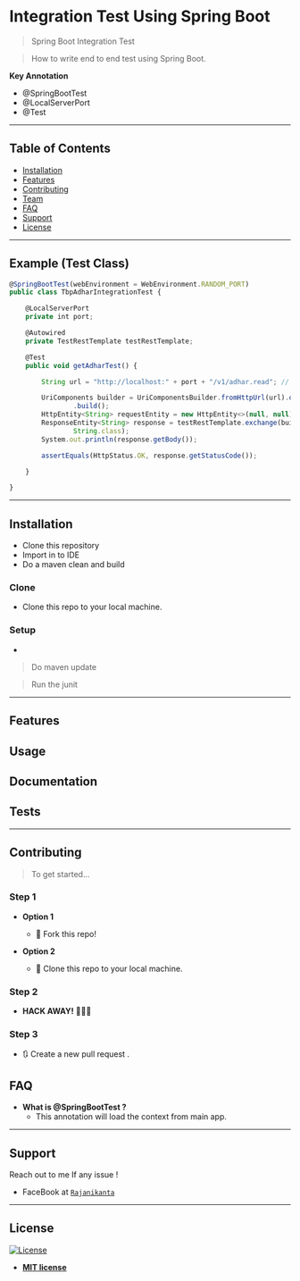 # Integration Test Using Spring Boot

> Spring Boot Integration Test

> How to write end to end test using Spring Boot.


**Key Annotation**

- @SpringBootTest
- @LocalServerPort
- @Test

---
																		
## Table of Contents 

> 

- [Installation](#installation)
- [Features](#features)
- [Contributing](#contributing)
- [Team](#team)
- [FAQ](#faq)
- [Support](#support)
- [License](#license)


---

## Example (Test Class)

```javascript
@SpringBootTest(webEnvironment = WebEnvironment.RANDOM_PORT)
public class TbpAdharIntegrationTest {

	@LocalServerPort
	private int port;

	@Autowired
	private TestRestTemplate testRestTemplate;

	@Test
	public void getAdharTest() {

		String url = "http://localhost:" + port + "/v1/adhar.read"; // ?adharNo=adhar-rajani-1234"

		UriComponents builder = UriComponentsBuilder.fromHttpUrl(url).queryParam("adharNo", "adhar-Pradhan-1234")
				.build();
		HttpEntity<String> requestEntity = new HttpEntity<>(null, null);
		ResponseEntity<String> response = testRestTemplate.exchange(builder.toString(), HttpMethod.GET, requestEntity,
				String.class);
		System.out.println(response.getBody());

		assertEquals(HttpStatus.OK, response.getStatusCode());

	}

}

```

---

## Installation

- Clone this repository
- Import in to IDE
- Do a maven clean and build

### Clone

- Clone this repo to your local machine.

### Setup

- 

> Do maven update


> Run the junit

---

## Features
## Usage 
## Documentation
## Tests 
---

## Contributing

> To get started...

### Step 1

- **Option 1**
    - 🍴 Fork this repo!

- **Option 2**
    - 👯 Clone this repo to your local machine.

### Step 2

- **HACK AWAY!** 🔨🔨🔨

### Step 3

- 🔃 Create a new pull request .


## FAQ

- **What is @SpringBootTest ?**
    - This annotation will load the context from main app.

---

## Support

Reach out to me If any issue !

- FaceBook at <a href="https://www.facebook.com/rajanikanta.pradhan1" target="_blank">`Rajanikanta`</a>


--- 


## License

[![License](http://img.shields.io/:license-mit-blue.svg?style=flat-square)](http://badges.mit-license.org)

- **[MIT license](http://opensource.org/licenses/mit-license.php)**

